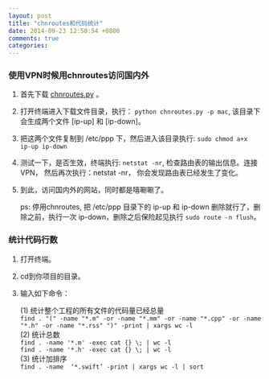 ```yaml
---
layout: post
title: "chnroutes和代码统计"
date: 2014-09-23 12:50:54 +0800
comments: true
categories: 
---
```

### 使用VPN时候用chnroutes访问国内外  
1. 首先下载 [chnroutes.py](https://github.com/fivesheep/chnroutes) 。
2. 打开终端进入下载文件目录，执行： `python chnroutes.py -p mac`, 该目录下会生成两个文件 [ip-up] 和 [ip-down]。
3. 把这两个文件复制到 /etc/ppp 下，然后进入该目录执行: `sudo chmod a+x ip-up ip-down`
4. 测试一下，是否生效，终端执行: `netstat -nr`, 检查路由表的输出信息。连接VPN， 然后再次执行：netstat -nr， 你会发现路由表已经发生了变化。
5. 到此，访问国内外的网站，同时都是嘻唰唰了。 

	ps: 停用chnroutes, 把 /etc/ppp 目录下的 ip-up 和 ip-down 删除就行了，删除之前，执行一次 ip-down，删除之后保险起见执行 `sudo route -n flush`。
	
		
### 统计代码行数

1. 打开终端。
2. cd到你项目的目录。
3. 输入如下命令：  

	(1) 统计整个工程的所有文件的代码量已经总量  
	`find . "(" -name "*.m" -or -name "*.mm" -or -name "*.cpp" -or -name "*.h" -or -name "*.rss" ")" -print | xargs wc -l`  
	(2) 统计总数  
	`find . -name '*.m' -exec cat {} \; | wc -l`  
	`find . -name '*.h' -exec cat {} \; | wc -l`  
	(3) 统计加排序  
	`find . -name  ‘*.swift’ -print | xargs wc -l | sort`
	
	

